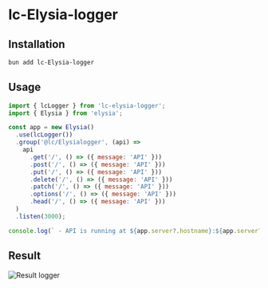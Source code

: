 # lc-Elysia-logger

## Installation

```bash
bun add lc-Elysia-logger
```

## Usage

```js
import { lcLogger } from 'lc-elysia-logger';
import { Elysia } from 'elysia';

const app = new Elysia()
  .use(lcLogger())
  .group('@lc/Elysialogger', (api) =>
    api
      .get('/', () => ({ message: 'API' }))
      .post('/', () => ({ message: 'API' }))
      .put('/', () => ({ message: 'API' }))
      .delete('/', () => ({ message: 'API' }))
      .patch('/', () => ({ message: 'API' }))
      .options('/', () => ({ message: 'API' }))
      .head('/', () => ({ message: 'API' }))
  )  
  .listen(3000);

console.log(` - API is running at ${app.server?.hostname}:${app.server?.port}`);

```

## Result

![Result logger](https://github.com/luis-tenorio-code/lc-Elysia-logger/blob/master/result.png?raw=true)
